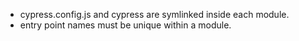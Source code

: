 - cypress.config.js and cypress are symlinked inside each module.
- entry point names must be unique within a module.
